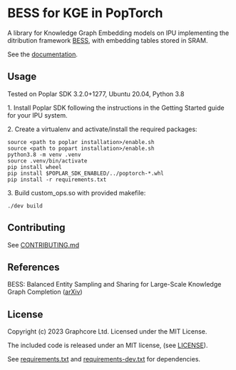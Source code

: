 # BESS for KGE in PopTorch

A library for Knowledge Graph Embedding models on IPU implementing the ditribution framework [BESS](https://arxiv.org/abs/2211.12281), with embedding tables stored in SRAM.

See the [documentation](https://symmetrical-adventure-69267rm.pages.github.io/).

## Usage

Tested on Poplar SDK 3.2.0+1277, Ubuntu 20.04, Python 3.8


1\. Install Poplar SDK following the instructions in the Getting Started guide for your IPU system.

2\. Create a virtualenv and activate/install the required packages:
```
source <path to poplar installation>/enable.sh
source <path to popart installation>/enable.sh
python3.8 -m venv .venv
source .venv/bin/activate
pip install wheel
pip install $POPLAR_SDK_ENABLED/../poptorch-*.whl
pip install -r requirements.txt 
```

3\. Build custom_ops.so with provided makefile:
```
./dev build
```

## Contributing

See [CONTRIBUTING.md](CONTRIBUTING.md)

## References
BESS: Balanced Entity Sampling and Sharing for Large-Scale Knowledge Graph Completion ([arXiv](https://arxiv.org/abs/2211.12281))

## License

Copyright (c) 2023 Graphcore Ltd. Licensed under the MIT License.

The included code is released under an MIT license, (see [LICENSE](LICENSE)).

See [requirements.txt](requirements.txt) and [requirements-dev.txt](requirements-dev.txt) for dependencies.
